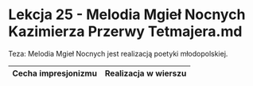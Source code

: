 # Lekcja 25 - Melodia Mgieł Nocnych Kazimierza Przerwy Tetmajera.md

Teza: Melodia Mgieł Nocnych jest realizacją poetyki młodopolskiej.

| Cecha impresjonizmu | Realizacja w wierszu |
|:--------------------|:---------------------|

